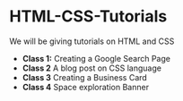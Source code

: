 # HTML-CSS-Tutorials
We will be giving tutorials on HTML and CSS

* <b>Class 1:</b> Creating a Google Search Page
* <b>Class 2</b> A blog post on CSS language
* <b>Class 3</b> Creating a Business Card
* <b>Class 4</b> Space exploration Banner
